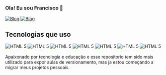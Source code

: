 ### Ola! Eu sou Francisco 🚀
 
[![Blog](https://img.shields.io/badge/LinkedIn-0077B5?style=for-the-badge&logo=linkedin&logoColor=white)](https://www.linkedin.com/in/francisco-filipe-contratem/)
[![Blog](https://img.shields.io/badge/Instagram-red?style=for-the-badge&logo=instagram&logoColor=white)](https://instagram.com/f_de_chico/)
 

## Tecnologias que uso
 
<div>
<img alt="HTML 5" src="https://img.shields.io/badge/HTML5-E34F26?style=for-the-badge&logo=html5&logoColor=white"/>
<img alt="HTML 5" src="https://img.shields.io/badge/CSS3-1572B6?style=for-the-badge&logo=css3&logoColor=white"/>
<img alt="HTML 5" src="https://img.shields.io/badge/JavaScript-black?style=for-the-badge&logo=javascript&logoColor=yellow"/>
<img alt="HTML 5" src="https://img.shields.io/badge/Node.js-43853D?style=for-the-badge&logo=node.js&logoColor=white"/>
<img alt="HTML 5" src="https://img.shields.io/badge/chatGPT-74aa9c?style=for-the-badge&logo=openai&logoColor=white"/>
<img alt="HTML 5" src="https://img.shields.io/badge/react-%2320232a.svg?style=for-the-badge&logo=react&logoColor=%2361DAFB">
<img alt="HTML 5" src="https://img.shields.io/badge/bootstrap-%238511FA.svg?style=for-the-badge&logo=bootstrap&logoColor=white">
</div>
<br>
Apaixonado por tecnologia e educação e esse repositorio tem sido mais utilizado para expor aulas de versionamento, mas ja estou começando a migrar meus projetos pessoais.
 

 
